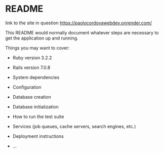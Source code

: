 # README

link to the site in question
https://paolocordovawebdev.onrender.com/


This README would normally document whatever steps are necessary to get the
application up and running.

Things you may want to cover:

* Ruby version 3.2.2
 
* Rails version 7.0.8

* System dependencies 

* Configuration

* Database creation

* Database initialization

* How to run the test suite

* Services (job queues, cache servers, search engines, etc.)

* Deployment instructions

* ...




